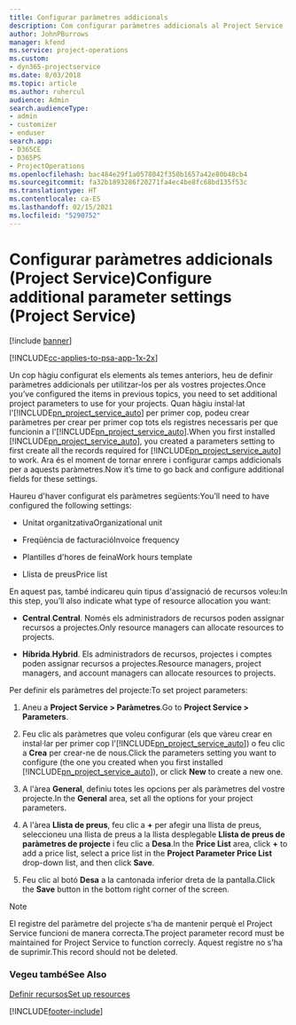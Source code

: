 ```yaml
---
title: Configurar paràmetres addicionals
description: Com configurar paràmetres addicionals al Project Service
author: JohnPBurrows
manager: kfend
ms.service: project-operations
ms.custom:
- dyn365-projectservice
ms.date: 8/03/2018
ms.topic: article
ms.author: ruhercul
audience: Admin
search.audienceType:
- admin
- customizer
- enduser
search.app:
- D365CE
- D365PS
- ProjectOperations
ms.openlocfilehash: bac484e29f1a0578042f350b1657a42e80b48cb4
ms.sourcegitcommit: fa32b1893286f20271fa4ec4be8fc68bd135f53c
ms.translationtype: HT
ms.contentlocale: ca-ES
ms.lasthandoff: 02/15/2021
ms.locfileid: "5290752"
---
```

# <a name="configure-additional-parameter-settings-project-service"></a><span data-ttu-id="d07c0-103">Configurar paràmetres addicionals (Project Service)</span><span class="sxs-lookup"><span data-stu-id="d07c0-103">Configure additional parameter settings (Project Service)</span></span>

[!include [banner](../includes/psa-now-project-operations.md)]

[!INCLUDE[cc-applies-to-psa-app-1x-2x](../includes/cc-applies-to-psa-app-1x-2x.md)]

<span data-ttu-id="d07c0-104">Un cop hàgiu configurat els elements als temes anteriors, heu de definir paràmetres addicionals per utilitzar-los per als vostres projectes.</span><span class="sxs-lookup"><span data-stu-id="d07c0-104">Once you’ve configured the items in previous topics, you need to set additional project parameters to use for your projects.</span></span> <span data-ttu-id="d07c0-105">Quan hàgiu instal·lat l'[!INCLUDE[pn_project_service_auto](../includes/pn-project-service-auto.md)] per primer cop, podeu crear paràmetres per crear per primer cop tots els registres necessaris per que funcionin a l'[!INCLUDE[pn_project_service_auto](../includes/pn-project-service-auto.md)].</span><span class="sxs-lookup"><span data-stu-id="d07c0-105">When you first installed [!INCLUDE[pn_project_service_auto](../includes/pn-project-service-auto.md)], you created a parameters setting to first create all the records required for [!INCLUDE[pn_project_service_auto](../includes/pn-project-service-auto.md)] to work.</span></span> <span data-ttu-id="d07c0-106">Ara és el moment de tornar enrere i configurar camps addicionals per a aquests paràmetres.</span><span class="sxs-lookup"><span data-stu-id="d07c0-106">Now it’s time to go back and configure additional fields for these settings.</span></span>  
  
 <span data-ttu-id="d07c0-107">Haureu d'haver configurat els paràmetres següents:</span><span class="sxs-lookup"><span data-stu-id="d07c0-107">You’ll need to have configured the following settings:</span></span>  
  
-   <span data-ttu-id="d07c0-108">Unitat organitzativa</span><span class="sxs-lookup"><span data-stu-id="d07c0-108">Organizational unit</span></span>  
  
-   <span data-ttu-id="d07c0-109">Freqüència de facturació</span><span class="sxs-lookup"><span data-stu-id="d07c0-109">Invoice frequency</span></span>  
  
-   <span data-ttu-id="d07c0-110">Plantilles d'hores de feina</span><span class="sxs-lookup"><span data-stu-id="d07c0-110">Work hours template</span></span>  
  
-   <span data-ttu-id="d07c0-111">Llista de preus</span><span class="sxs-lookup"><span data-stu-id="d07c0-111">Price list</span></span>  
 
<span data-ttu-id="d07c0-112">En aquest pas, també indicareu quin tipus d'assignació de recursos voleu:</span><span class="sxs-lookup"><span data-stu-id="d07c0-112">In this step, you’ll also indicate what type of resource allocation you want:</span></span>  
  
- <span data-ttu-id="d07c0-113">**Central**.</span><span class="sxs-lookup"><span data-stu-id="d07c0-113">**Central**.</span></span> <span data-ttu-id="d07c0-114">Només els administradors de recursos poden assignar recursos a projectes.</span><span class="sxs-lookup"><span data-stu-id="d07c0-114">Only resource managers can allocate resources to projects.</span></span>  
  
- <span data-ttu-id="d07c0-115">**Híbrida**.</span><span class="sxs-lookup"><span data-stu-id="d07c0-115">**Hybrid**.</span></span> <span data-ttu-id="d07c0-116">Els administradors de recursos, projectes i comptes poden assignar recursos a projectes.</span><span class="sxs-lookup"><span data-stu-id="d07c0-116">Resource managers, project managers, and account managers can allocate resources to projects.</span></span>  
  
 
<span data-ttu-id="d07c0-117">Per definir els paràmetres del projecte:</span><span class="sxs-lookup"><span data-stu-id="d07c0-117">To set project parameters:</span></span>  
  
1. <span data-ttu-id="d07c0-118">Aneu a **Project Service > Paràmetres**.</span><span class="sxs-lookup"><span data-stu-id="d07c0-118">Go to **Project Service > Parameters**.</span></span>  
  
2. <span data-ttu-id="d07c0-119">Feu clic als paràmetres que voleu configurar (els que vàreu crear en instal·lar per primer cop l'[!INCLUDE[pn_project_service_auto](../includes/pn-project-service-auto.md)]) o feu clic a **Crea** per crear-ne de nous.</span><span class="sxs-lookup"><span data-stu-id="d07c0-119">Click the parameters setting you want to configure (the one you created when you first installed [!INCLUDE[pn_project_service_auto](../includes/pn-project-service-auto.md)]), or click **New** to create a new one.</span></span>  
  
3. <span data-ttu-id="d07c0-120">A l'àrea **General**, definiu totes les opcions per als paràmetres del vostre projecte.</span><span class="sxs-lookup"><span data-stu-id="d07c0-120">In the **General** area, set all the options for your project parameters.</span></span>  
  
4. <span data-ttu-id="d07c0-121">A l'àrea **Llista de preus**, feu clic a **+** per afegir una llista de preus, seleccioneu una llista de preus a la llista desplegable **Llista de preus de paràmetres de projecte** i feu clic a **Desa**.</span><span class="sxs-lookup"><span data-stu-id="d07c0-121">In the **Price List** area, click **+** to add a price list, select a price list in the **Project Parameter Price List** drop-down list, and then click **Save**.</span></span>  
  
5. <span data-ttu-id="d07c0-122">Feu clic al botó **Desa** a la cantonada inferior dreta de la pantalla.</span><span class="sxs-lookup"><span data-stu-id="d07c0-122">Click the **Save** button in the bottom right corner of the screen.</span></span>  

> [!NOTE]
> <span data-ttu-id="d07c0-123">El registre del paràmetre del projecte s'ha de mantenir perquè el Project Service funcioni de manera correcta.</span><span class="sxs-lookup"><span data-stu-id="d07c0-123">The project parameter record must be maintained for Project Service to function correcly.</span></span> <span data-ttu-id="d07c0-124">Aquest registre no s'ha de suprimir.</span><span class="sxs-lookup"><span data-stu-id="d07c0-124">This record should not be deleted.</span></span>

### <a name="see-also"></a><span data-ttu-id="d07c0-125">Vegeu també</span><span class="sxs-lookup"><span data-stu-id="d07c0-125">See Also</span></span>  
 [<span data-ttu-id="d07c0-126">Definir recursos</span><span class="sxs-lookup"><span data-stu-id="d07c0-126">Set up resources</span></span>](../psa/set-up-resources.md)


[!INCLUDE[footer-include](../includes/footer-banner.md)]